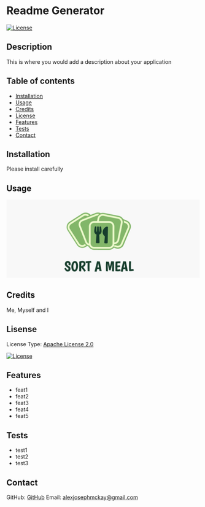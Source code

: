 # Readme Generator

[![License](https://img.shields.io/badge/License-Apache_2.0-blue.svg)](https://opensource.org/licenses/Apache-2.0)

## Description 
This is where you would add a description about your application

## Table of contents 
- [Installation](#installation) 
- [Usage](#usage) 
- [Credits](#credits) 
- [License](#license)
- [Features](#features)
- [Tests](#tests)
- [Contact](#contact)

## Installation

Please install carefully

## Usage 

![Test Image](images/sort-a-meal-webpage.png)

## Credits

Me, Myself and I

## Lisense

License Type: [Apache License 2.0](https://opensource.org/licenses/Apache-2.0)

[![License](https://img.shields.io/badge/License-Apache_2.0-blue.svg)](https://opensource.org/licenses/Apache-2.0)

## Features

- feat1
- feat2
- feat3
- feat4
- feat5

## Tests

- test1
- test2
- test3

## Contact

GitHub: [GitHub](https://github.com/mckayjalex) Email: [alexjosephmckay@gmail.com](alexjosephmckay@gmail.com)